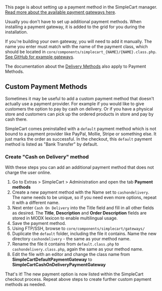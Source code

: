 This page is about setting up a payment method in the SimpleCart manager. [Read more about the available payment gateways here](../../Payment_Methods).

Usually you don't have to set up additional payment methods. When installing a payment gateway, it is added to the grid for you during the installation.

If you're building your own gateway, you will need to add it manually. The name you enter must match with the name of the payment class, which should be located in `core/components/simplecart_{NAME}/{NAME}.class.php`. [See GitHub for example gateways](https://github.com/modmore/?utf8=%E2%9C%93&query=simplecart_).

The documentation about the [Delivery Methods](Delivery_Methods) also apply to Payment Methods. 

## Custom Payment Methods

Sometimes it may be useful to add a custom payment method that doesn't actually use a payment provider. For example if you would like to give customers the option to pay by cash on delivery. Or if you have a physical store and customers can pick up the ordered products in store and pay by cash there.

SimpleCart comes preinstalled with a `default` payment method which is not bound to a payment provider like PayPal, Mollie, Stripe or something else. It just marks the order as successful. In the checkout, this `default` payment method is listed as "Bank Transfer" by default.

### Create "Cash on Delivery" method

With these steps you can add an additional payment method that does not charge the user online. 

1. Go to Extras > SimpleCart > Administration and open the tab **Payment methods**
2. Create a new payment method with the Name set to `cashondelivery`. The name needs to be unique, so if you need even more options, repeat it with a different name. 
3. Next enter `Cash On Delivery` into the Title field and fill in all other fields as desired. The **Title**, **Description** and **Order Description** fields are stored in MODX lexicon to enable multilingual usage.
4. Save the payment method.
5. Using FTP/SSH, browse to `core/components/simplecart/gateways/`
6. Duplicate the `default` folder, including the file it contains. Name the new directory `cashondelivery` - the same as your method name.
7. Rename the file it contains from `default.class.php` to `cashondelivery.class.php`, again the same as your method name.
8. Edit the file with an editor and change the class name from **SimpleCartDefaultPaymentGateway** to **SimpleCartCashOnDeliveryPaymentGateway**

That's it! The new payment option is now listed within the SimpleCart checkout process. Repeat above steps to create further custom payment methods as needed. 
